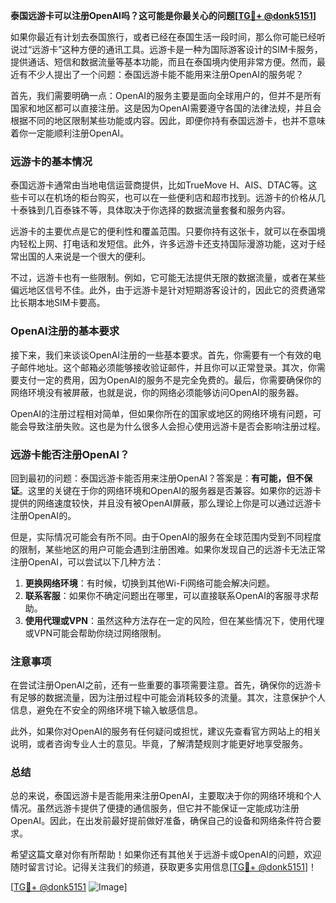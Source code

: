 **泰国远游卡可以注册OpenAI吗？这可能是你最关心的问题[[TG💪+ @donk5151](https://t.me/s/donk5151)]**

如果你最近有计划去泰国旅行，或者已经在泰国生活一段时间，那么你可能已经听说过“远游卡”这种方便的通讯工具。远游卡是一种为国际游客设计的SIM卡服务，提供通话、短信和数据流量等基本功能，而且在泰国境内使用非常方便。然而，最近有不少人提出了一个问题：泰国远游卡能不能用来注册OpenAI的服务呢？

首先，我们需要明确一点：OpenAI的服务主要是面向全球用户的，但并不是所有国家和地区都可以直接注册。这是因为OpenAI需要遵守各国的法律法规，并且会根据不同的地区限制某些功能或内容。因此，即便你持有泰国远游卡，也并不意味着你一定能顺利注册OpenAI。

### **远游卡的基本情况**

泰国远游卡通常由当地电信运营商提供，比如TrueMove H、AIS、DTAC等。这些卡可以在机场的柜台购买，也可以在一些便利店和超市找到。远游卡的价格从几十泰铢到几百泰铢不等，具体取决于你选择的数据流量套餐和服务内容。

远游卡的主要优点是它的便利性和覆盖范围。只要你持有这张卡，就可以在泰国境内轻松上网、打电话和发短信。此外，许多远游卡还支持国际漫游功能，这对于经常出国的人来说是一个很大的便利。

不过，远游卡也有一些限制。例如，它可能无法提供无限的数据流量，或者在某些偏远地区信号不佳。此外，由于远游卡是针对短期游客设计的，因此它的资费通常比长期本地SIM卡要高。

### **OpenAI注册的基本要求**

接下来，我们来谈谈OpenAI注册的一些基本要求。首先，你需要有一个有效的电子邮件地址。这个邮箱必须能够接收验证邮件，并且你可以正常登录。其次，你需要支付一定的费用，因为OpenAI的服务不是完全免费的。最后，你需要确保你的网络环境没有被屏蔽，也就是说，你的网络必须能够访问OpenAI的服务器。

OpenAI的注册过程相对简单，但如果你所在的国家或地区的网络环境有问题，可能会导致注册失败。这也是为什么很多人会担心使用远游卡是否会影响注册过程。

### **远游卡能否注册OpenAI？**

回到最初的问题：泰国远游卡能否用来注册OpenAI？答案是：**有可能，但不保证**。这里的关键在于你的网络环境和OpenAI的服务器是否兼容。如果你的远游卡提供的网络速度较快，并且没有被OpenAI屏蔽，那么理论上你是可以通过远游卡注册OpenAI的。

但是，实际情况可能会有所不同。由于OpenAI的服务在全球范围内受到不同程度的限制，某些地区的用户可能会遇到注册困难。如果你发现自己的远游卡无法正常注册OpenAI，可以尝试以下几种方法：

1. **更换网络环境**：有时候，切换到其他Wi-Fi网络可能会解决问题。
2. **联系客服**：如果你不确定问题出在哪里，可以直接联系OpenAI的客服寻求帮助。
3. **使用代理或VPN**：虽然这种方法存在一定的风险，但在某些情况下，使用代理或VPN可能会帮助你绕过网络限制。

### **注意事项**

在尝试注册OpenAI之前，还有一些重要的事项需要注意。首先，确保你的远游卡有足够的数据流量，因为注册过程中可能会消耗较多的流量。其次，注意保护个人信息，避免在不安全的网络环境下输入敏感信息。

此外，如果你对OpenAI的服务有任何疑问或担忧，建议先查看官方网站上的相关说明，或者咨询专业人士的意见。毕竟，了解清楚规则才能更好地享受服务。

### **总结**

总的来说，泰国远游卡是否能用来注册OpenAI，主要取决于你的网络环境和个人情况。虽然远游卡提供了便捷的通信服务，但它并不能保证一定能成功注册OpenAI。因此，在出发前最好提前做好准备，确保自己的设备和网络条件符合要求。

希望这篇文章对你有所帮助！如果你还有其他关于远游卡或OpenAI的问题，欢迎随时留言讨论。记得关注我们的频道，获取更多实用信息[[TG💪+ @donk5151](https://t.me/s/donk5151)]！

[[TG💪+ @donk5151](https://t.me/s/donk5151) ![Image](https://i.postimg.cc/rwNCRYN7/Snipaste-2025-04-30-17-27-05.png)]